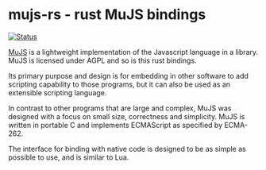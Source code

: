 # mujs-rs - rust MuJS bindings
[![Status](https://api.travis-ci.org/hean01/mujs-rs.svg?branch=master)](https://travis-ci.org/hean01/mujs-rs)

[MuJS](http://mujs.com) is a lightweight implementation of the
Javascript language in a library. MuJS is licensed under AGPL and
so is this rust bindings.

Its primary purpose and design is for embedding in other software
to add scripting capability to those programs, but it can also be
used as an extensible scripting language.

In contrast to other programs that are large and complex, MuJS was
designed with a focus on small size, correctness and
simplicity. MuJS is written in portable C and implements
ECMAScript as specified by ECMA-262.

The interface for binding with native code is designed to be as
simple as possible to use, and is similar to Lua.
